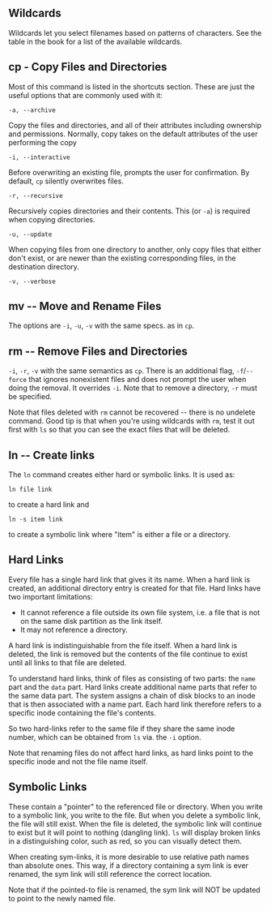 ## Wildcards

Wildcards let you select filenames based on patterns of characters. See the table in the book for a list of the available wildcards.

## cp - Copy Files and Directories

Most of this command is listed in the shortcuts section. These are just the useful options that are commonly used with it:

```
-a, --archive
```
  Copy the files and directories, and all of their attributes including ownership and permissions. Normally, copy takes on the default attributes of the user performing the copy

```
-i, --interactive
```
  Before overwriting an existing file, prompts the user for confirmation. By default, `cp` silently overwrites files.

```
-r, --recursive
```
  Recursively copies directories and their contents. This (or `-a`) is required when copying directories.

```
-u, --update
```
  When copying files from one directory to another, only copy files that either don't exist, or are newer than the existing corresponding files, in the destination directory.

```
-v, --verbose
```

## mv -- Move and Rename Files

The options are `-i`, `-u`, `-v` with the same specs. as in `cp`.

## rm -- Remove Files and Directories

`-i`, `-r`, `-v` with the same semantics as `cp`. There is an additional flag, `-f`/`--force` that ignores nonexistent files and does not prompt the user when doing the removal. It overrides `-i`. Note that to remove a directory, `-r` must be specified.

Note that files deleted with `rm` cannot be recovered -- there is no undelete command. Good tip is that when you're using wildcards with `rm`, test it out first with `ls` so that you can see the exact files that will be deleted.

## ln -- Create links

The `ln` command creates either hard or symbolic links. It is used as:

```
ln file link
```
to create a hard link and

```
ln -s item link
```
to create a symbolic link where "item" is either a file or a directory.

## Hard Links

Every file has a single hard link that gives it its name. When a hard link is created, an additional directory entry is created for that file. Hard links have two important limitations:
* It cannot reference a file outside its own file system, i.e. a file that is not on the same disk partition as the link itself.
* It may not reference a directory.

A hard link is indistinguishable from the file itself. When a hard link is deleted, the link is removed but the contents of the file continue to exist until all links to that file are deleted.

To understand hard links, think of files as consisting of two parts: the `name` part and the `data` part. Hard links create additional name parts that refer to the same data part. The system assigns a chain of disk blocks to an inode that is then associated with a name part. Each hard link therefore refers to a specific inode containing the file's contents.

So two hard-links refer to the same file if they share the same inode number, which can be obtained from `ls` via. the `-i` option.

Note that renaming files do not affect hard links, as hard links point to the specific inode and not the file name itself.

## Symbolic Links

These contain a "pointer" to the referenced file or directory. When you write to a symbolic link, you write to the file. But when you delete a symbolic link, the file will still exist. When the file is deleted, the symbolic link will continue to exist but it will point to nothing (dangling link). `ls` will display broken links in a distinguishing color, such as red, so you can visually detect them.

When creating sym-links, it is more desirable to use relative path names than absolute ones. This way, if a directory containing a sym link is ever renamed, the sym link will still reference the correct location.

Note that if the pointed-to file is renamed, the sym link will NOT be updated to point to the newly named file.
